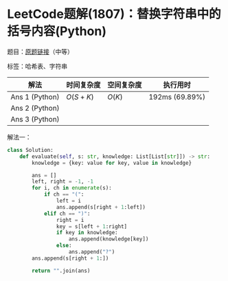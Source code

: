 # LeetCode题解(1807)：替换字符串中的括号内容(Python)

题目：[原题链接](https://leetcode-cn.com/problems/evaluate-the-bracket-pairs-of-a-string/)（中等）

标签：哈希表、字符串

| 解法           | 时间复杂度 | 空间复杂度 | 执行用时       |
| -------------- | ---------- | ---------- | -------------- |
| Ans 1 (Python) | $O(S+K)$   | $O(K)$     | 192ms (69.89%) |
| Ans 2 (Python) |            |            |                |
| Ans 3 (Python) |            |            |                |

解法一：

```python
class Solution:
    def evaluate(self, s: str, knowledge: List[List[str]]) -> str:
        knowledge = {key: value for key, value in knowledge}

        ans = []
        left, right = -1, -1
        for i, ch in enumerate(s):
            if ch == "(":
                left = i
                ans.append(s[right + 1:left])
            elif ch == ")":
                right = i
                key = s[left + 1:right]
                if key in knowledge:
                    ans.append(knowledge[key])
                else:
                    ans.append("?")
        ans.append(s[right + 1:])

        return "".join(ans)
```

